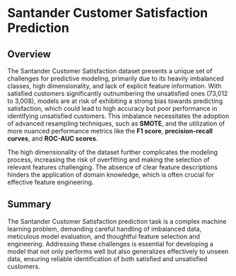 # Santander Customer Satisfaction Prediction

## Overview

The Santander Customer Satisfaction dataset presents a unique set of challenges for predictive modeling, primarily due to its heavily imbalanced classes, high dimensionality, and lack of explicit feature information. With satisfied customers significantly outnumbering the unsatisfied ones (73,012 to 3,008), models are at risk of exhibiting a strong bias towards predicting satisfaction, which could lead to high accuracy but poor performance in identifying unsatisfied customers. This imbalance necessitates the adoption of advanced resampling techniques, such as **SMOTE**, and the utilization of more nuanced performance metrics like the **F1 score**, **precision-recall curves**, and **ROC-AUC scores**.

The high dimensionality of the dataset further complicates the modeling process, increasing the risk of overfitting and making the selection of relevant features challenging. The absence of clear feature descriptions hinders the application of domain knowledge, which is often crucial for effective feature engineering.

## Summary

The Santander Customer Satisfaction prediction task is a complex machine learning problem, demanding careful handling of imbalanced data, meticulous model evaluation, and thoughtful feature selection and engineering. Addressing these challenges is essential for developing a model that not only performs well but also generalizes effectively to unseen data, ensuring reliable identification of both satisfied and unsatisfied customers.
